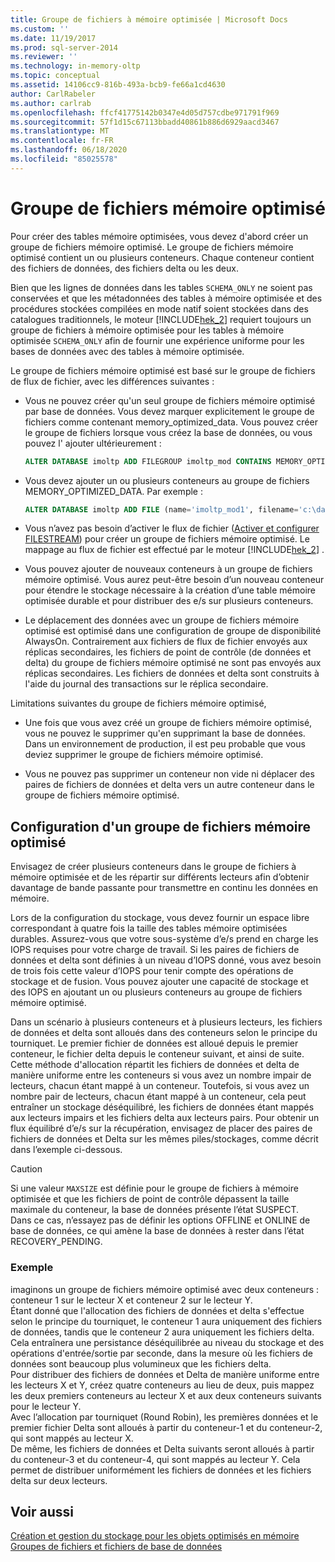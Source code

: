 ```yaml
---
title: Groupe de fichiers à mémoire optimisée | Microsoft Docs
ms.custom: ''
ms.date: 11/19/2017
ms.prod: sql-server-2014
ms.reviewer: ''
ms.technology: in-memory-oltp
ms.topic: conceptual
ms.assetid: 14106cc9-816b-493a-bcb9-fe66a1cd4630
author: CarlRabeler
ms.author: carlrab
ms.openlocfilehash: ffcf41775142b0347e4d05d757cdbe971791f969
ms.sourcegitcommit: 57f1d15c67113bbadd40861b886d6929aacd3467
ms.translationtype: MT
ms.contentlocale: fr-FR
ms.lasthandoff: 06/18/2020
ms.locfileid: "85025578"
---
```

# <a name="the-memory-optimized-filegroup"></a>Groupe de fichiers mémoire optimisé
  Pour créer des tables mémoire optimisées, vous devez d'abord créer un groupe de fichiers mémoire optimisé. Le groupe de fichiers mémoire optimisé contient un ou plusieurs conteneurs. Chaque conteneur contient des fichiers de données, des fichiers delta ou les deux.  
  
 Bien que les lignes de données dans les tables `SCHEMA_ONLY` ne soient pas conservées et que les métadonnées des tables à mémoire optimisée et des procédures stockées compilées en mode natif soient stockées dans des catalogues traditionnels, le moteur [!INCLUDE[hek_2](../../includes/hek-2-md.md)] requiert toujours un groupe de fichiers à mémoire optimisée pour les tables à mémoire optimisée `SCHEMA_ONLY` afin de fournir une expérience uniforme pour les bases de données avec des tables à mémoire optimisée.  
  
 Le groupe de fichiers mémoire optimisé est basé sur le groupe de fichiers de flux de fichier, avec les différences suivantes :  
  
-   Vous ne pouvez créer qu'un seul groupe de fichiers mémoire optimisé par base de données. Vous devez marquer explicitement le groupe de fichiers comme contenant memory_optimized_data. Vous pouvez créer le groupe de fichiers lorsque vous créez la base de données, ou vous pouvez l' ajouter ultérieurement :  
  
    ```sql  
    ALTER DATABASE imoltp ADD FILEGROUP imoltp_mod CONTAINS MEMORY_OPTIMIZED_DATA  
    ```  
  
-   Vous devez ajouter un ou plusieurs conteneurs au groupe de fichiers MEMORY_OPTIMIZED_DATA. Par exemple :  
  
    ```sql  
    ALTER DATABASE imoltp ADD FILE (name='imoltp_mod1', filename='c:\data\imoltp_mod1') TO FILEGROUP imoltp_mod  
    ```  
  
-   Vous n’avez pas besoin d’activer le flux de fichier ([Activer et configurer FILESTREAM](../blob/enable-and-configure-filestream.md)) pour créer un groupe de fichiers mémoire optimisé. Le mappage au flux de fichier est effectué par le moteur [!INCLUDE[hek_2](../../includes/hek-2-md.md)] .  
  
-   Vous pouvez ajouter de nouveaux conteneurs à un groupe de fichiers mémoire optimisé. Vous aurez peut-être besoin d’un nouveau conteneur pour étendre le stockage nécessaire à la création d’une table mémoire optimisée durable et pour distribuer des e/s sur plusieurs conteneurs.  
  
-   Le déplacement des données avec un groupe de fichiers mémoire optimisé est optimisé dans une configuration de groupe de disponibilité AlwaysOn. Contrairement aux fichiers de flux de fichier envoyés aux réplicas secondaires, les fichiers de point de contrôle (de données et delta) du groupe de fichiers mémoire optimisé ne sont pas envoyés aux réplicas secondaires. Les fichiers de données et delta sont construits à l'aide du journal des transactions sur le réplica secondaire.  
  
Limitations suivantes du groupe de fichiers mémoire optimisé,  
  
-   Une fois que vous avez créé un groupe de fichiers mémoire optimisé, vous ne pouvez le supprimer qu'en supprimant la base de données. Dans un environnement de production, il est peu probable que vous deviez supprimer le groupe de fichiers mémoire optimisé.  
  
-   Vous ne pouvez pas supprimer un conteneur non vide ni déplacer des paires de fichiers de données et delta vers un autre conteneur dans le groupe de fichiers mémoire optimisé.  
  
## <a name="configuring-a-memory-optimized-filegroup"></a>Configuration d'un groupe de fichiers mémoire optimisé  
Envisagez de créer plusieurs conteneurs dans le groupe de fichiers à mémoire optimisée et de les répartir sur différents lecteurs afin d’obtenir davantage de bande passante pour transmettre en continu les données en mémoire.  
  
Lors de la configuration du stockage, vous devez fournir un espace libre correspondant à quatre fois la taille des tables mémoire optimisées durables. Assurez-vous que votre sous-système d’e/s prend en charge les IOPS requises pour votre charge de travail. Si les paires de fichiers de données et delta sont définies à un niveau d’IOPS donné, vous avez besoin de trois fois cette valeur d’IOPS pour tenir compte des opérations de stockage et de fusion. Vous pouvez ajouter une capacité de stockage et des IOPS en ajoutant un ou plusieurs conteneurs au groupe de fichiers mémoire optimisé.  
  
Dans un scénario à plusieurs conteneurs et à plusieurs lecteurs, les fichiers de données et delta sont alloués dans des conteneurs selon le principe du tourniquet. Le premier fichier de données est alloué depuis le premier conteneur, le fichier delta depuis le conteneur suivant, et ainsi de suite. Cette méthode d'allocation répartit les fichiers de données et delta de manière uniforme entre les conteneurs si vous avez un nombre impair de lecteurs, chacun étant mappé à un conteneur. Toutefois, si vous avez un nombre pair de lecteurs, chacun étant mappé à un conteneur, cela peut entraîner un stockage déséquilibré, les fichiers de données étant mappés aux lecteurs impairs et les fichiers delta aux lecteurs pairs. Pour obtenir un flux équilibré d’e/s sur la récupération, envisagez de placer des paires de fichiers de données et Delta sur les mêmes piles/stockages, comme décrit dans l’exemple ci-dessous.  

> [!CAUTION]
> Si une valeur `MAXSIZE` est définie pour le groupe de fichiers à mémoire optimisée et que les fichiers de point de contrôle dépassent la taille maximale du conteneur, la base de données présente l’état SUSPECT.   
> Dans ce cas, n’essayez pas de définir les options OFFLINE et ONLINE de base de données, ce qui amène la base de données à rester dans l’état RECOVERY_PENDING.
  
### <a name="example"></a>Exemple 
imaginons un groupe de fichiers mémoire optimisé avec deux conteneurs : conteneur 1 sur le lecteur X et conteneur 2 sur le lecteur Y.  
Étant donné que l'allocation des fichiers de données et delta s'effectue selon le principe du tourniquet, le conteneur 1 aura uniquement des fichiers de données, tandis que le conteneur 2 aura uniquement les fichiers delta. Cela entraînera une persistance déséquilibrée au niveau du stockage et des opérations d'entrée/sortie par seconde, dans la mesure où les fichiers de données sont beaucoup plus volumineux que les fichiers delta.    
Pour distribuer des fichiers de données et Delta de manière uniforme entre les lecteurs X et Y, créez quatre conteneurs au lieu de deux, puis mappez les deux premiers conteneurs au lecteur X et aux deux conteneurs suivants pour le lecteur Y.  
Avec l’allocation par tourniquet (Round Robin), les premières données et le premier fichier Delta sont alloués à partir du conteneur-1 et du conteneur-2, qui sont mappés au lecteur X.   
De même, les fichiers de données et Delta suivants seront alloués à partir du conteneur-3 et du conteneur-4, qui sont mappés au lecteur Y. Cela permet de distribuer uniformément les fichiers de données et les fichiers delta sur deux lecteurs.  
 
  
## <a name="see-also"></a>Voir aussi  
[Création et gestion du stockage pour les objets optimisés en mémoire](creating-and-managing-storage-for-memory-optimized-objects.md)     
[Groupes de fichiers et fichiers de base de données](../../relational-databases/databases/database-files-and-filegroups.md)    
  

